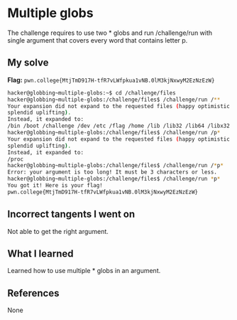 # Multiple globs
The challenge requires to use two * globs and run /challenge/run with single argument that covers every word that contains letter p.
## My solve
**Flag:** `pwn.college{MtjTmD917H-tfR7vLWfpkua1vNB.0lM3kjNxwyM2EzNzEzW}`

```bash
hacker@globbing~multiple-globs:~$ cd /challenge/files
hacker@globbing~multiple-globs:/challenge/files$ /challenge/run /**
Your expansion did not expand to the requested files (happy optimistic pwning
splendid uplifting).
Instead, it expanded to:
/bin /boot /challenge /dev /etc /flag /home /lib /lib32 /lib64 /libx32 /media /mnt /nix /opt /proc /root /run /sbin /srv /sys /tmp /usr /var
hacker@globbing~multiple-globs:/challenge/files$ /challenge/run /p*
Your expansion did not expand to the requested files (happy optimistic pwning
splendid uplifting).
Instead, it expanded to:
/proc
hacker@globbing~multiple-globs:/challenge/files$ /challenge/run /*p*
Error: your argument is too long! It must be 3 characters or less.
hacker@globbing~multiple-globs:/challenge/files$ /challenge/run *p*
You got it! Here is your flag!
pwn.college{MtjTmD917H-tfR7vLWfpkua1vNB.0lM3kjNxwyM2EzNzEzW}
```
## Incorrect tangents I went on
Not able to get the right argument.
## What I learned
Learned how to use multiple * globs in an argument.
## References 
None 
